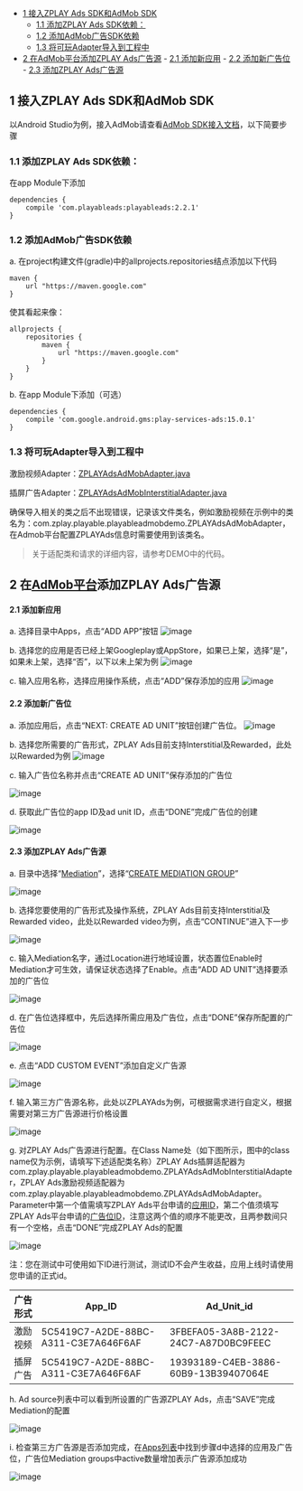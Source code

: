 - [1 接入ZPLAY Ads SDK和AdMob SDK](#1-%E6%8E%A5%E5%85%A5zplay-ads-sdk%E5%92%8Cadmob-sdk)
    - [1.1 添加ZPLAY Ads SDK依赖：](#11-%E6%B7%BB%E5%8A%A0zplay-ads-sdk%E4%BE%9D%E8%B5%96)
    - [1.2 添加AdMob广告SDK依赖](#12-%E6%B7%BB%E5%8A%A0admob%E5%B9%BF%E5%91%8Asdk%E4%BE%9D%E8%B5%96)
    - [1.3 将可玩Adapter导入到工程中](#13-%E5%B0%86%E5%8F%AF%E7%8E%A9adapter%E5%AF%BC%E5%85%A5%E5%88%B0%E5%B7%A5%E7%A8%8B%E4%B8%AD)
- [2 在AdMob平台添加ZPLAY Ads广告源](#2-%E5%9C%A8admob%E5%B9%B3%E5%8F%B0%E6%B7%BB%E5%8A%A0zplay-ads%E5%B9%BF%E5%91%8A%E6%BA%90)
        - [2.1 添加新应用](#21-%E6%B7%BB%E5%8A%A0%E6%96%B0%E5%BA%94%E7%94%A8)
        - [2.2 添加新广告位](#22-%E6%B7%BB%E5%8A%A0%E6%96%B0%E5%B9%BF%E5%91%8A%E4%BD%8D)
        - [2.3 添加ZPLAY Ads广告源](#23-%E6%B7%BB%E5%8A%A0zplay-ads%E5%B9%BF%E5%91%8A%E6%BA%90)

## 1 接入ZPLAY Ads SDK和AdMob SDK
以Android Studio为例，接入AdMob请查看[AdMob SDK接入文档](https://developers.google.com/admob/android/quick-start)，以下简要步骤
### 1.1 添加ZPLAY Ads SDK依赖：
在app Module下添加
```
dependencies {
    compile 'com.playableads:playableads:2.2.1'
}
```
### 1.2 添加AdMob广告SDK依赖
a. 在project构建文件(gradle)中的allprojects.repositories结点添加以下代码
```
maven {
    url "https://maven.google.com"
}
```
使其看起来像：
```
allprojects {
    repositories {
        maven {
            url "https://maven.google.com"
        }
    }
}
```
b. 在app Module下添加（可选）
```
dependencies {
    compile 'com.google.android.gms:play-services-ads:15.0.1'
}
```

### 1.3 将可玩Adapter导入到工程中
激励视频Adapter：[ZPLAYAdsAdMobAdapter.java](./app/src/main/java/com/zplay/playable/playableadmobdemo/ZPLAYAdsAdMobAdapter.java)

插屏广告Adapter：[ZPLAYAdsAdMobInterstitialAdapter.java](./app/src/main/java/com/zplay/playable/playableadmobdemo/ZPLAYAdsAdMobInterstitialAdapter.java)

确保导入相关的类之后不出现错误，记录该文件类名，例如激励视频在示例中的类名为：com.zplay.playable.playableadmobdemo.ZPLAYAdsAdMobAdapter，在Admob平台配置ZPLAYAds信息时需要使用到该类名。

> 关于适配类和请求的详细内容，请参考DEMO中的代码。

## 2 在[AdMob平台](https://apps.admob.com/v2/home)添加ZPLAY Ads广告源
#### 2.1 添加新应用
a. 选择目录中Apps，点击“ADD APP”按钮
![image](imgs/018addapp1.png)

b. 选择您的应用是否已经上架Googleplay或AppStore，如果已上架，选择“是”，如果未上架，选择“否”，以下以未上架为例
![image](imgs/018addapp2.png)

c. 输入应用名称，选择应用操作系统，点击“ADD”保存添加的应用
![image](imgs/019addapp3.png)

#### 2.2 添加新广告位
a. 添加应用后，点击“NEXT: CREATE AD UNIT”按钮创建广告位。
![image](imgs/addunit.jpg)

b. 选择您所需要的广告形式，ZPLAY Ads目前支持Interstitial及Rewarded，此处以Rewarded为例
![image](imgs/003addadunit2RV1.png)

c. 输入广告位名称并点击“CREATE AD UNIT”保存添加的广告位

![image](imgs/004addadunit2RV2.png)

d. 获取此广告位的app ID及ad unit ID，点击“DONE”完成广告位的创建

![image](imgs/005addadunit2RV3.png)

#### 2.3 添加ZPLAY Ads广告源
a. 目录中选择“[Mediation](https://apps.admob.com/v2/mediation/groups/list)”，选择“[CREATE MEDIATION GROUP](https://apps.admob.com/v2/mediation/groups/create)”

![image](imgs/007mediationgroupcreate.png)

b. 选择您要使用的广告形式及操作系统，ZPLAY Ads目前支持Interstitial及Rewarded video，此处以Rewarded video为例，点击“CONTINUE”进入下一步

![image](imgs/008mediationgroupcreate1.png)

c. 输入Mediation名字，通过Location进行地域设置，状态置位Enable时Mediation才可生效，请保证状态选择了Enable。点击“ADD AD UNIT”选择要添加的广告位

![image](imgs/009mediationgroupcreat2.png)

d. 在广告位选择框中，先后选择所需应用及广告位，点击“DONE”保存所配置的广告位

![image](imgs/011mediationgroupcreate4.png)

e. 点击“ADD CUSTOM EVENT”添加自定义广告源

![image](imgs/012mediationgroupcreate5.png)

f. 输入第三方广告源名称，此处以ZPLAYAds为例，可根据需求进行自定义，根据需要对第三方广告源进行价格设置

![image](imgs/013mediationgroupcreate6.png)

g. 对ZPLAY Ads广告源进行配置。在Class Name处（如下图所示，图中的class name仅为示例，请填写下述适配类名称）ZPLAY Ads插屏适配器为com.zplay.playable.playableadmobdemo.ZPLAYAdsAdMobInterstitialAdapter，ZPLAY Ads激励视频适配器为com.zplay.playable.playableadmobdemo.ZPLAYAdsAdMobAdapter。Parameter中第一个值需填写ZPLAY Ads平台申请的[应用ID](https://sellers.zplayads.com/#/app/appList/)，第二个值须填写ZPLAY Ads平台申请的[广告位ID](https://sellers.zplayads.com/#/ad/placeList/)，注意这两个值的顺序不能更改，且两参数间只有一个空格，点击“DONE”完成ZPLAY Ads的配置

![image](imgs/014mediationgroupcreate7.png)

注：您在测试中可使用如下ID进行测试，测试ID不会产生收益，应用上线时请使用您申请的正式id。

| 广告形式 | App_ID                               | Ad_Unit_id                           |
| -------- | ------------------------------------ | ------------------------------------ |
| 激励视频 | 5C5419C7-A2DE-88BC-A311-C3E7A646F6AF | 3FBEFA05-3A8B-2122-24C7-A87D0BC9FEEC |
| 插屏广告 | 5C5419C7-A2DE-88BC-A311-C3E7A646F6AF | 19393189-C4EB-3886-60B9-13B39407064E |

h. Ad source列表中可以看到所设置的广告源ZPLAY Ads，点击“SAVE”完成Mediation的配置

![image](imgs/015mediationgroupcreate8.png)

i. 检查第三方广告源是否添加完成，在[Apps列表](https://apps.admob.com/v2/apps/list)中找到步骤d中选择的应用及广告位，广告位Mediation groups中active数量增加表示广告源添加成功

![image](imgs/016mediationgroupcreate9.png)
